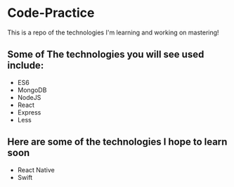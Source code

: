 # Code-Practice

This is a repo of the technologies I'm learning and working on mastering!


## Some of The technologies you will see used include:

* ES6
* MongoDB
* NodeJS
* React
* Express
* Less

## Here are some of the technologies I hope to learn soon

* React Native
* Swift
